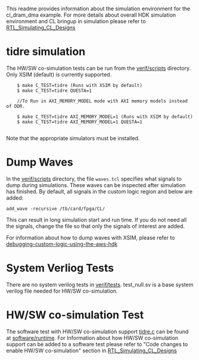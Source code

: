 This readme provides information about the simulation environment for the cl_dram_dma example. For more details about overall HDK simulation environment and CL bringup in simulation please refer to [RTL_Simulating_CL_Designs](../../../../docs/RTL_Simulating_CL_Designs.md)

# tidre simulation

The HW/SW co-simulation tests can be run from the [verif/scripts](scripts) directory.
Only XSIM (default) is currently supported.

```
    $ make C_TEST=tidre (Runs with XSIM by default)
    $ make C_TEST=tidre QUESTA=1
    
    //To Run in AXI_MEMORY_MODEL mode with AXI memory models instead of DDR.
    
    $ make C_TEST=tidre AXI_MEMORY_MODEL=1 (Runs with XSIM by default)
    $ make C_TEST=tidre AXI_MEMORY_MODEL=1 QUESTA=1
    
```

Note that the appropriate simulators must be installed.

# Dump Waves 

In the [verif/scripts](scripts) directory, the file `waves.tcl` specifies what signals to dump during simulations.
These waves can be inspected after simulation has finished.
By default, all signals in the custom logic region and below are added:
```
add_wave -recursive /tb/card/fpga/CL/
```
This can result in long simulation start and run time. If you do not need all the signals, change the file
so that only the signals of interest are added.

For information about how to dump waves with XSIM, please refer to [debugging-custom-logic-using-the-aws-hdk](../../../../docs/RTL_Simulating_CL_Designs.md#debugging-custom-logic-using-the-aws-hdk)

# System Verliog Tests

There are no system verilog tests in [verif/tests](tests).
test_null.sv is a base system verilog file needed for HW/SW co-simulation.

# HW/SW co-simulation Test

The software test with HW/SW co-simulation support [tidre.c](../software/runtime/tidre.c) can be found at [software/runtime](../software/runtime). For Information about how HW/SW co-simulation support can be added to a software test please refer to "Code changes to enable HW/SW co-simulation" section in [RTL_Simulating_CL_Designs](../../../../docs/RTL_Simulating_CL_Designs.md)

